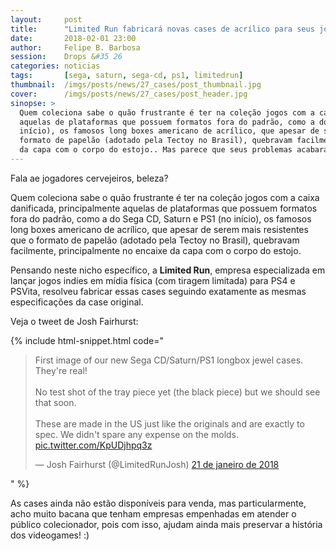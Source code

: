 ```yaml
---
layout:     post
title:      "Limited Run fabricará novas cases de acrílico para seus jogos de Sega CD, Saturn e PS1"
date:       2018-02-01 23:00
author:     Felipe B. Barbosa
session:    Drops &#35 26
categories: noticias
tags:       [sega, saturn, sega-cd, ps1, limitedrun]
thumbnail:  /imgs/posts/news/27_cases/post_thumbnail.jpg
cover:      /imgs/posts/news/27_cases/post_header.jpg
sinopse: >
  Quem coleciona sabe o quão frustrante é ter na coleção jogos com a caixa danificada, principalmente
  aquelas de plataformas que possuem formatos fora do padrão, como a do Sega CD, Saturn e PS1 (no
  início), os famosos long boxes americano de acrílico, que apesar de serem mais resistentes que o
  formato de papelão (adotado pela Tectoy no Brasil), quebravam facilmente, principalmente no encaixe
  da capa com o corpo do estojo.. Mas parece que seus problemas acabaram!
---
```

Fala ae jogadores cervejeiros, beleza?

Quem coleciona sabe o quão frustrante é ter na coleção jogos com a caixa danificada, principalmente
aquelas de plataformas que possuem formatos fora do padrão, como a do Sega CD, Saturn e PS1 (no
início), os famosos long boxes americano de acrílico, que apesar de serem mais resistentes que o
formato de papelão (adotado pela Tectoy no Brasil), quebravam facilmente, principalmente no encaixe
da capa com o corpo do estojo.

Pensando neste nicho específico, a **Limited Run**, empresa especializada em lançar jogos indies em
mídia física (com tiragem limitada) para PS4 e PSVita, resolveu fabricar essas cases seguindo
exatamente as mesmas especificações da case original.

Veja o tweet de Josh Fairhurst:

{% include html-snippet.html code="<blockquote class='twitter-tweet' data-lang='pt'><p lang='en' dir='ltr'>First image of our new Sega CD/Saturn/PS1 longbox jewel cases. They&#39;re real! <br><br>No test shot of the tray piece yet (the black piece) but we should see that soon.<br><br>These are made in the US just like the originals and are exactly to spec. We didn&#39;t spare any expense on the molds. <a href='https://t.co/KpUDjhpq3z'>pic.twitter.com/KpUDjhpq3z</a></p>&mdash; Josh Fairhurst (@LimitedRunJosh) <a href='https://twitter.com/LimitedRunJosh/status/954922014879420416?ref_src=twsrc%5Etfw'>21 de janeiro de 2018</a></blockquote>
<script async src='https://platform.twitter.com/widgets.js' charset='utf-8'></script>" %}

As cases ainda não estão disponíveis para venda, mas particularmente,
acho muito bacana que tenham empresas empenhadas em atender o público colecionador,
pois com isso, ajudam ainda mais preservar a história dos videogames! :)
